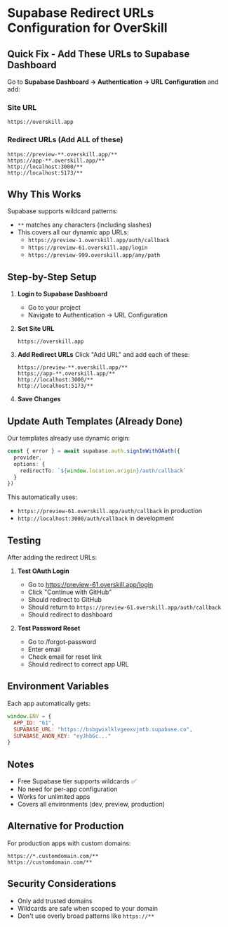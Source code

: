 # Supabase Redirect URLs Configuration for OverSkill

## Quick Fix - Add These URLs to Supabase Dashboard

Go to **Supabase Dashboard → Authentication → URL Configuration** and add:

### Site URL
```
https://overskill.app
```

### Redirect URLs (Add ALL of these)
```
https://preview-**.overskill.app/**
https://app-**.overskill.app/**
http://localhost:3000/**
http://localhost:5173/**
```

## Why This Works

Supabase supports wildcard patterns:
- `**` matches any characters (including slashes)
- This covers all our dynamic app URLs:
  - `https://preview-1.overskill.app/auth/callback`
  - `https://preview-61.overskill.app/login`
  - `https://preview-999.overskill.app/any/path`

## Step-by-Step Setup

1. **Login to Supabase Dashboard**
   - Go to your project
   - Navigate to Authentication → URL Configuration

2. **Set Site URL**
   ```
   https://overskill.app
   ```

3. **Add Redirect URLs**
   Click "Add URL" and add each of these:
   ```
   https://preview-**.overskill.app/**
   https://app-**.overskill.app/**
   http://localhost:3000/**
   http://localhost:5173/**
   ```

4. **Save Changes**

## Update Auth Templates (Already Done)

Our templates already use dynamic origin:
```typescript
const { error } = await supabase.auth.signInWithOAuth({
  provider,
  options: {
    redirectTo: `${window.location.origin}/auth/callback`
  }
})
```

This automatically uses:
- `https://preview-61.overskill.app/auth/callback` in production
- `http://localhost:3000/auth/callback` in development

## Testing

After adding the redirect URLs:

1. **Test OAuth Login**
   - Go to https://preview-61.overskill.app/login
   - Click "Continue with GitHub"
   - Should redirect to GitHub
   - Should return to `https://preview-61.overskill.app/auth/callback`
   - Should redirect to dashboard

2. **Test Password Reset**
   - Go to /forgot-password
   - Enter email
   - Check email for reset link
   - Should redirect to correct app URL

## Environment Variables

Each app automatically gets:
```javascript
window.ENV = {
  APP_ID: "61",
  SUPABASE_URL: "https://bsbgwixlklvgeoxvjmtb.supabase.co",
  SUPABASE_ANON_KEY: "eyJhbGc..."
}
```

## Notes

- Free Supabase tier supports wildcards ✅
- No need for per-app configuration
- Works for unlimited apps
- Covers all environments (dev, preview, production)

## Alternative for Production

For production apps with custom domains:
```
https://*.customdomain.com/**
https://customdomain.com/**
```

## Security Considerations

- Only add trusted domains
- Wildcards are safe when scoped to your domain
- Don't use overly broad patterns like `https://**`